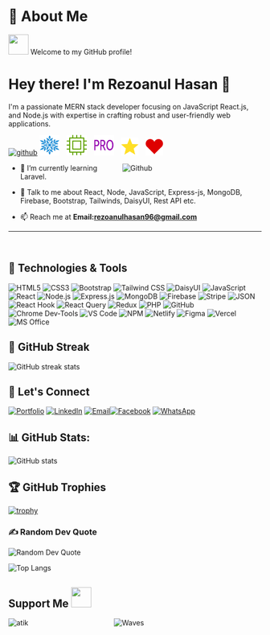 
# 💫 About Me  
<img src = "https://media2.giphy.com/media/ZGHpWzdOEkMKtwLqdc/giphy.gif?cid=ecf05e47a0n3gi1bfqntqmob8g9aid1oyj2wr3ds3mg700bl&rid=giphy.gif" width="40px" height="40px">  Welcome to my GitHub profile!

# Hey there! I'm Rezoanul Hasan 👋

I'm a passionate MERN stack developer focusing on JavaScript  React.js, and Node.js with expertise in crafting robust and user-friendly web applications.


[<img src='https://cdn.jsdelivr.net/npm/simple-icons@3.0.1/icons/github.svg' alt='github' height='40'>](https://github.com/RezoanulHasan)  <a href='https://archiveprogram.github.com/'><img src='https://raw.githubusercontent.com/acervenky/animated-github-badges/master/assets/acbadge.gif' width='40' height='40'></a> <a href='https://docs.github.com/en/developers'><img src='https://raw.githubusercontent.com/acervenky/animated-github-badges/master/assets/devbadge.gif' width='40' height='40'></a> <a href='https://github.com/pricing'><img src='https://raw.githubusercontent.com/acervenky/animated-github-badges/master/assets/pro.gif' width='40' height='40'></a> <a href='https://stars.github.com/'><img src='https://raw.githubusercontent.com/acervenky/animated-github-badges/master/assets/starbadge.gif' width='35' height='35'></a> <a href='https://docs.github.com/en/github/supporting-the-open-source-community-with-github-sponsors'><img src='https://raw.githubusercontent.com/acervenky/animated-github-badges/master/assets/sponsorbadge.gif' width='35' height='35'></a>
 

<img width="55%" align="right" alt="Github" src="https://raw.githubusercontent.com/onimur/.github/master/.resources/git-header.svg" />


- 🌱 I’m currently learning  Laravel.

- 💬 Talk to me about React, Node,  JavaScript, Express-js, MongoDB, Firebase, Bootstrap, Tailwinds, DaisyUI,  Rest API  etc.
 - 📫 Reach me at **Email:rezoanulhasan96@gmail.com**  

<hr>
<br>

## 🔧 Technologies & Tools

![HTML5](https://img.shields.io/badge/-HTML5-E34F26?style=flat-square&logo=html5&logoColor=white) ![CSS3](https://img.shields.io/badge/-CSS3-1572B6?style=flat-square&logo=css3&logoColor=white) ![Bootstrap](https://img.shields.io/badge/-Bootstrap-563D7C?style=flat-square&logo=bootstrap&logoColor=white) ![Tailwind CSS](https://img.shields.io/badge/-Tailwind_CSS-38B2AC?style=flat-square&logo=tailwind-css&logoColor=white) ![DaisyUI](https://img.shields.io/badge/-DaisyUI-0652DD?style=flat-square&logo=laravel&logoColor=white) ![JavaScript](https://img.shields.io/badge/-JavaScript-F7DF1E?style=flat-square&logo=javascript&logoColor=black) ![React](https://img.shields.io/badge/-React-61DAFB?style=flat-square&logo=react&logoColor=black) ![Node.js](https://img.shields.io/badge/-Node.js-339933?style=flat-square&logo=node.js&logoColor=white) ![Express.js](https://img.shields.io/badge/-Express.js-000000?style=flat-square&logo=express&logoColor=white) ![MongoDB](https://img.shields.io/badge/-MongoDB-47A248?style=flat-square&logo=mongodb&logoColor=white) ![Firebase](https://img.shields.io/badge/-Firebase-FFCA28?style=flat-square&logo=firebase&logoColor=black) ![Stripe](https://img.shields.io/badge/-Stripe-008CDD?style=flat-square&logo=stripe&logoColor=white) ![JSON](https://img.shields.io/badge/-JSON-000000?style=flat-square&logo=json&logoColor=white) ![React Hook](https://img.shields.io/badge/-React_Hook-61DAFB?style=flat-square&logo=react&logoColor=black) ![React Query](https://img.shields.io/badge/-React_Query-00D0FF?style=flat-square&logo=react&logoColor=black) ![Redux](https://img.shields.io/badge/-Redux-764ABC?style=flat-square&logo=redux&logoColor=white) ![PHP](https://img.shields.io/badge/-PHP-777BB4?style=flat-square&logo=php&logoColor=white) ![GitHub](https://img.shields.io/badge/-GitHub-181717?style=flat-square&logo=github&logoColor=white) ![Chrome Dev-Tools](https://img.shields.io/badge/-Chrome_Dev_Tools-0F4C81?style=flat-square&logo=google-chrome&logoColor=white) ![VS Code](https://img.shields.io/badge/-VS_Code-007ACC?style=flat-square&logo=visual-studio-code&logoColor=white) ![NPM](https://img.shields.io/badge/-NPM-CB3837?style=flat-square&logo=npm&logoColor=white) ![Netlify](https://img.shields.io/badge/-Netlify-00C7B7?style=flat-square&logo=netlify&logoColor=white) ![Figma](https://img.shields.io/badge/-Figma-F24E1E?style=flat-square&logo=figma&logoColor=white) ![Vercel](https://img.shields.io/badge/-Vercel-000000?style=flat-square&logo=vercel&logoColor=white) ![MS Office](https://img.shields.io/badge/-MS_Office-D83B01?style=flat-square&logo=microsoft-office&logoColor=white)

## 🌟 GitHub Streak
![GitHub streak stats](https://streak-stats.demolab.com/?user=RezoanulHasan) 


## 🤝 Let's Connect

[![Portfolio](https://img.shields.io/badge/-Portfolio-239120?style=for-the-badge&logo=google-chrome&logoColor=white)](https://reoanulhasanpotfolio.netlify.app/)  [![LinkedIn](https://img.shields.io/badge/-LinkedIn-0077B5?style=for-the-badge&logo=linkedin&logoColor=white)](https://www.linkedin.com/in/rezoanul-hasan-6ab158240/) [![Email](https://img.shields.io/badge/-Email-D14836?style=for-the-badge&logo=gmail&logoColor=white)](rezoanulhasan96@gmail.com)[![Facebook](https://img.shields.io/badge/-Facebook-1877F2?style=for-the-badge&logo=facebook&logoColor=white)](https://www.facebook.com/riad.hasan.7524/) [![WhatsApp](https://img.shields.io/badge/-WhatsApp-25D366?style=for-the-badge&logo=whatsapp&logoColor=white)](tel:01734639066)


##  📊 GitHub Stats:
![GitHub stats](https://github-readme-stats.vercel.app/api?username=RezoanulHasan&show_icons=true&count_private=true) 


## 🏆 GitHub Trophies
[![trophy](https://github-profile-trophy.vercel.app/?username=RezoanulHasan&theme=onedark)](https://github.com/ryo-ma/github-profile-trophy)






### ✍️ Random Dev Quote
![Random Dev Quote](https://quotes-github-readme.vercel.app/api?type=horizontal&theme=radical)





![Top Langs](https://github-readme-stats.vercel.app/api/top-langs/?username=RezoanulHasan&hide_progress=true)


<h2>Support Me <img src = "https://media2.giphy.com/media/RJgjFf46V4KVa1l42A/giphy.gif?cid=ecf05e47a0n3gi1bfqntqmob8g9aid1oyj2wr3ds3mg700bl&rid=giphy.gif" width="40px" height="40px"></h2>  
<p> <img align="left" src="https://cdn.buymeacoffee.com/buttons/v2/default-yellow.png" height="50" width="210" alt="atik" /></a></p>


![Waves](https://raw.githubusercontent.com/shakilahmedatik/shakilahmedatik/36f6082eed9388f5965d96f2fbc917a2cb888c89/wave.svg)
